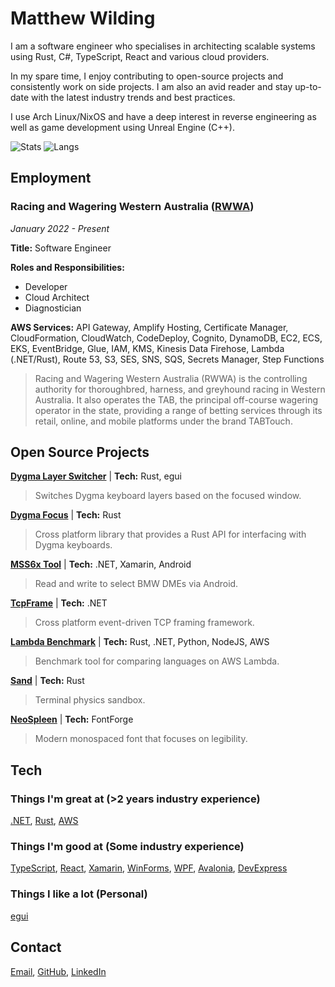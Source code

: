 # Matthew Wilding

I am a software engineer who specialises in architecting scalable systems using Rust, C#, TypeScript, React and various cloud providers.

In my spare time, I enjoy contributing to open-source projects and consistently work on side projects. I am also an avid reader and stay up-to-date with the latest industry trends and best practices.

I use Arch Linux/NixOS and have a deep interest in reverse engineering as well as game development using Unreal Engine (C++).

![Stats](https://github-readme-stats.vercel.app/api?username=mbwilding&show_icons=true&theme=tokyonight&hide_border=true)
![Langs](https://github-readme-stats.vercel.app/api/top-langs/?username=mbwilding&layout=donut&theme=tokyonight&hide_border=true)

## Employment

### Racing and Wagering Western Australia ([RWWA](https://www.rwwa.com.au))

*January 2022 - Present*

**Title:** Software Engineer

**Roles and Responsibilities:**
- Developer
- Cloud Architect
- Diagnostician

**AWS Services:** API Gateway, Amplify Hosting, Certificate Manager, CloudFormation, CloudWatch, CodeDeploy, Cognito, DynamoDB, EC2, ECS, EKS, EventBridge, Glue, IAM, KMS, Kinesis Data Firehose, Lambda (.NET/Rust), Route 53, S3, SES, SNS, SQS, Secrets Manager, Step Functions

> Racing and Wagering Western Australia (RWWA) is the controlling authority for thoroughbred, harness, and greyhound racing in Western Australia. It also operates the TAB, the principal off-course wagering operator in the state, providing a range of betting services through its retail, online, and mobile platforms under the brand TABTouch.

## Open Source Projects

**[Dygma Layer Switcher](https://github.com/mbwilding/dygma-layer-switcher)**
| **Tech:** Rust, egui
> Switches Dygma keyboard layers based on the focused window.

**[Dygma Focus](https://crates.io/crates/dygma_focus)**
| **Tech:** Rust
> Cross platform library that provides a Rust API for interfacing with Dygma keyboards.

**[MSS6x Tool](https://play.google.com/store/apps/details?id=com.argentraceworx.mss6xfree)**
| **Tech:** .NET, Xamarin, Android
> Read and write to select BMW DMEs via Android.

**[TcpFrame](https://www.nuget.org/packages/TcpFrame)**
| **Tech:** .NET
> Cross platform event-driven TCP framing framework.

**[Lambda Benchmark](https://mbwilding.github.io/lambda-benchmark)**
| **Tech:** Rust, .NET, Python, NodeJS, AWS
> Benchmark tool for comparing languages on AWS Lambda.

**[Sand](https://github.com/mbwilding/sand)**
| **Tech:** Rust
> Terminal physics sandbox.

**[NeoSpleen](https://github.com/mbwilding/NeoSpleen)**
| **Tech:** FontForge
> Modern monospaced font that focuses on legibility.

## Tech

### Things I'm great at (>2 years industry experience)

[.NET](https://dotnet.microsoft.com), [Rust](https://www.rust-lang.org), [AWS](https://aws.amazon.com)

### Things I'm good at (Some industry experience)

[TypeScript](https://www.typescriptlang.org), [React](https://react.dev), [Xamarin](https://dotnet.microsoft.com/en-us/apps/xamarin), [WinForms](https://learn.microsoft.com/en-us/dotnet/desktop/winforms), [WPF](https://learn.microsoft.com/en-us/dotnet/desktop/wpf), [Avalonia](https://avaloniaui.net), [DevExpress](https://www.devexpress.com)

### Things I like a lot (Personal)

[egui](https://github.com/emilk/egui)

## Contact

[Email](mailto:matt@wildingstudios.com), [GitHub](http://github.com/mbwilding), [LinkedIn](https://www.linkedin.com/in/mbwilding)
